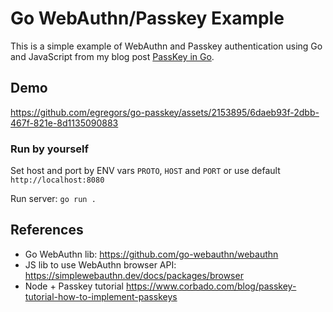 # Go WebAuthn/Passkey Example

This is a simple example of WebAuthn and Passkey authentication using Go and JavaScript
from my blog post [PassKey in Go](https://dev.to/egregors/passkey-in-go-1efk).

## Demo

https://github.com/egregors/go-passkey/assets/2153895/6daeb93f-2dbb-467f-821e-8d1135090883

### Run by yourself

Set host and port by ENV vars `PROTO`, `HOST` and `PORT` or use default `http://localhost:8080`

Run server: `go run .`

## References

* Go WebAuthn lib: https://github.com/go-webauthn/webauthn
* JS lib to use WebAuthn browser API: https://simplewebauthn.dev/docs/packages/browser
* Node + Passkey tutorial https://www.corbado.com/blog/passkey-tutorial-how-to-implement-passkeys 
